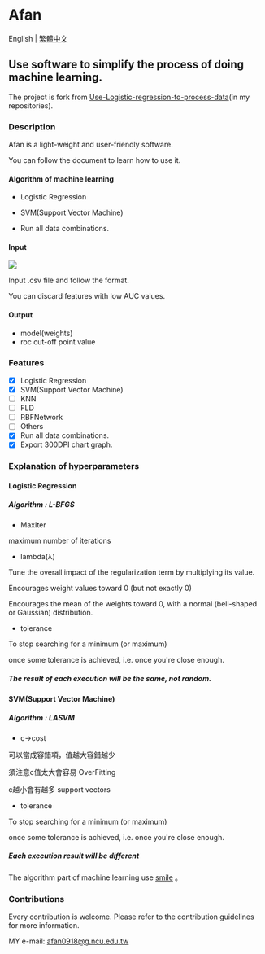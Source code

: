 # Afan

English | [繁體中文](https://github.com/afan0918/Afan/blob/main/README-TW.md#afan)

## Use software to simplify the process of doing machine learning.

The project is fork from [Use-Logistic-regression-to-process-data](https://github.com/afan0918/Use-Logistic-regression-to-process-data)(in my repositories).

### Description

Afan is a light-weight and user-friendly software.

You can follow the document to learn how to use it.

#### Algorithm of machine learning

* Logistic Regression
* SVM(Support Vector Machine)

* Run all data combinations.

#### Input

![](https://i.imgur.com/PnNEBnI.png)

Input .csv file and follow the format.

You can discard features with low AUC values.

#### Output

*    model(weights)
*    roc cut-off point value

### Features

* [x] Logistic Regression
* [x] SVM(Support Vector Machine)
* [ ] KNN
* [ ] FLD
* [ ] RBFNetwork
* [ ] Others
* [x] Run all data combinations.
* [x] Export 300DPI chart graph.

### Explanation of hyperparameters

#### Logistic Regression

##### Algorithm : L-BFGS

*    MaxIter

maximum number of iterations

*    lambda(λ)

Tune the overall impact of the regularization term by multiplying its value.

Encourages weight values toward 0 (but not exactly 0)

Encourages the mean of the weights toward 0, with a normal (bell-shaped or Gaussian) distribution.

*    tolerance

To stop searching for a minimum (or maximum) 

once some tolerance is achieved, i.e. once you're close enough.

##### The result of each execution will be the same, not random.

#### SVM(Support Vector Machine)

##### Algorithm : LASVM

*    c->cost

可以當成容錯項，值越大容錯越少

須注意c值太大會容易 OverFitting

c越小會有越多 support vectors

*    tolerance

To stop searching for a minimum (or maximum) 

once some tolerance is achieved, i.e. once you're close enough.

##### Each execution result will be different

The algorithm part of machine learning use [smile](https://github.com/haifengl/smile) 。

### Contributions

Every contribution is welcome. Please refer to the contribution guidelines for more information.

MY e-mail: afan0918@g.ncu.edu.tw
